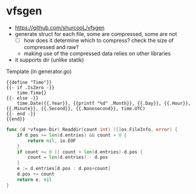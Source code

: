 # vfsgen

- https://github.com/shurcooL/vfsgen
- generate struct for each file, some are compressed, some are not
  - [ ] how does it determine which to compress? check the size of compressed and raw?
  - making use of the compressed data relies on other libraries
- it supports dir (unlike statik)

Template (in generator.go)

````text
{{define "Time"}}
{{- if .IsZero -}}
	time.Time{}
{{- else -}}
	time.Date({{.Year}}, {{printf "%d" .Month}}, {{.Day}}, {{.Hour}}, {{.Minute}}, {{.Second}}, {{.Nanosecond}}, time.UTC)
{{- end -}}
{{end}}
````

````go
func (d *vfsgen۰Dir) Readdir(count int) ([]os.FileInfo, error) {
	if d.pos >= len(d.entries) && count > 0 {
		return nil, io.EOF
	}
	if count <= 0 || count > len(d.entries)-d.pos {
		count = len(d.entries) - d.pos
	}
	e := d.entries[d.pos : d.pos+count]
	d.pos += count
	return e, nil
}
````
